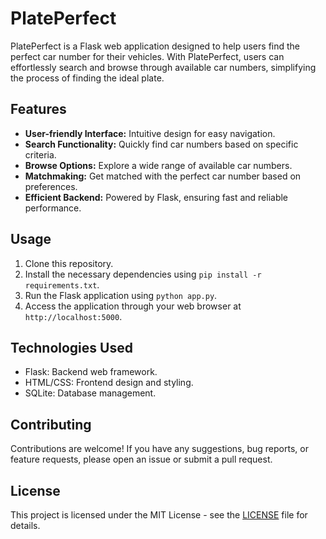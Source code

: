 # PlatePerfect

PlatePerfect is a Flask web application designed to help users find the perfect car number for their vehicles. With PlatePerfect, users can effortlessly search and browse through available car numbers, simplifying the process of finding the ideal plate.

## Features

- **User-friendly Interface:** Intuitive design for easy navigation.
- **Search Functionality:** Quickly find car numbers based on specific criteria.
- **Browse Options:** Explore a wide range of available car numbers.
- **Matchmaking:** Get matched with the perfect car number based on preferences.
- **Efficient Backend:** Powered by Flask, ensuring fast and reliable performance.

## Usage

1. Clone this repository.
2. Install the necessary dependencies using `pip install -r requirements.txt`.
3. Run the Flask application using `python app.py`.
4. Access the application through your web browser at `http://localhost:5000`.

## Technologies Used

- Flask: Backend web framework.
- HTML/CSS: Frontend design and styling.
- SQLite: Database management.

## Contributing

Contributions are welcome! If you have any suggestions, bug reports, or feature requests, please open an issue or submit a pull request.

## License

This project is licensed under the MIT License - see the [LICENSE](LICENSE) file for details.


